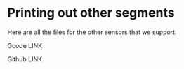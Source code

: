 # Printing out other segments

Here are all the files for the other sensors that we support. 

Gcode LINK

Github LINK
